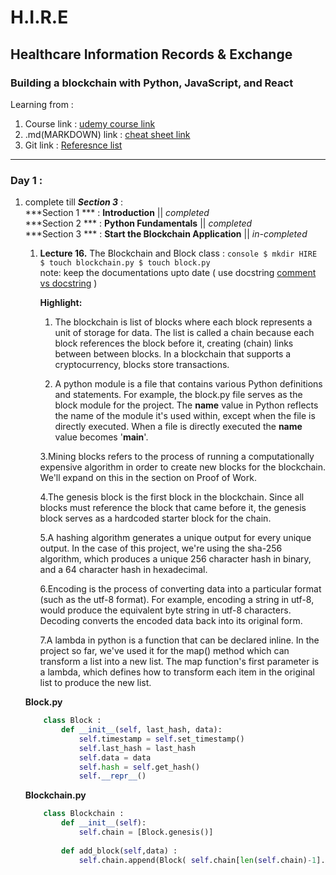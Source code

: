 # H.I.R.E
## Healthcare Information Records & Exchange
### Building a blockchain  with Python, JavaScript, and React
Learning from : 
1. Course link :
	[udemy course link](https://www.udemy.com/course/python-js-react-blockchain/learn/lecture/16601462#overview) 
2. .md(MARKDOWN) link :
	[cheat sheet link](https://www.udemy.com/course/python-js-react-blockchain/learn/lecture/16601462#overview)
3. Git link :
	[Referesnce list]()
<hr>

### Day 1 :
1. complete till ***Section 3*** :<br>
	***Section 1 *** : **Introduction**  || *completed* <br>
	***Section 2 *** : **Python Fundamentals** || *completed* <br>
	***Section 3 *** : **Start the Blockchain Application** || *in-completed* <br>
	1. **Lecture 16.** The Blockchain and Block class :
				```console
				$ mkdir HIRE
				$ touch blockchain.py
				$ touch block.py
				``` <br>
				note: 
					keep the documentations upto date ( use docstring [comment vs docstring](https://stackoverflow.com/questions/19074745/docstrings-vs-comments) )

		**Highlight:**
		
		1. The blockchain is list of blocks where each block represents a unit of storage for data. The list is called a chain because each block references the block before it, creating (chain) links between between blocks. In a blockchain that supports a cryptocurrency, blocks store transactions.

		2. A python module is a file that contains various Python definitions and statements. For example, the block.py file serves as the block module for the project. The __name__ value in Python reflects the name of the module it's used within, except when the file is directly executed. When a file is directly executed the __name__ value becomes '__main__'.

		3.Mining blocks refers to the process of running a computationally expensive algorithm in order to create new blocks for the blockchain. We'll expand on this in the section on Proof of Work.

		4.The genesis block is the first block in the blockchain. Since all blocks must reference the block that came before it, the genesis block serves as a hardcoded starter block for the chain.

		5.A hashing algorithm generates a unique output for every unique output. In the case of this project, we're using the sha-256 algorithm, which produces a unique 256 character hash in binary, and a 64 character hash in hexadecimal.

		6.Encoding is the process of converting data into a particular format (such as the utf-8 format). For example, encoding a string in utf-8, would produce the equivalent byte string in utf-8 characters. Decoding converts the encoded data back into its original form.

		7.A lambda in python is a function that can be declared inline. In the project so far, we've used it for the map() method which can transform a list into a new list. The map function's first parameter is a lambda, which defines how to transform each item in the original list to produce the new list. 

	**Block.py**
	
	```python
		class Block :
		    def __init__(self, last_hash, data):
		        self.timestamp = self.set_timestamp()
		        self.last_hash = last_hash  
		        self.data = data  
		        self.hash = self.get_hash()  
		        self.__repr__()
	```
		
	**Blockchain.py**

	```python
		class Blockchain :
		    def __init__(self):
		        self.chain = [Block.genesis()]
		        
		    def add_block(self,data) :
		        self.chain.append(Block( self.chain[len(self.chain)-1].hash , data))

	```
                 
